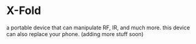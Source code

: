 # X-Fold
a portable device that can manipulate RF, IR, and much more. this device can also replace your phone. (adding more stuff soon)
